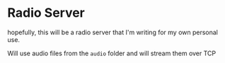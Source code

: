 # Radio Server

hopefully, this will be a radio server that I'm writing for my own personal use.

Will use audio files from the `audio` folder and will stream them over TCP
